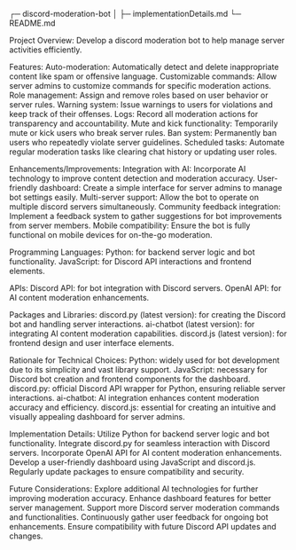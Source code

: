 ┌─ discord-moderation-bot
│  ├─ implementationDetails.md
└─ README.md

Project Overview:
Develop a discord moderation bot to help manage server activities efficiently.

Features:
Auto-moderation:
Automatically detect and delete inappropriate content like spam or offensive language.
Customizable commands:
Allow server admins to customize commands for specific moderation actions.
Role management:
Assign and remove roles based on user behavior or server rules.
Warning system:
Issue warnings to users for violations and keep track of their offenses.
Logs:
Record all moderation actions for transparency and accountability.
Mute and kick functionality:
Temporarily mute or kick users who break server rules.
Ban system:
Permanently ban users who repeatedly violate server guidelines.
Scheduled tasks:
Automate regular moderation tasks like clearing chat history or updating user roles.

Enhancements/Improvements:
Integration with AI:
Incorporate AI technology to improve content detection and moderation accuracy.
User-friendly dashboard:
Create a simple interface for server admins to manage bot settings easily.
Multi-server support:
Allow the bot to operate on multiple discord servers simultaneously.
Community feedback integration:
Implement a feedback system to gather suggestions for bot improvements from server members.
Mobile compatibility:
Ensure the bot is fully functional on mobile devices for on-the-go moderation.

Programming Languages:
Python: for backend server logic and bot functionality.
JavaScript: for Discord API interactions and frontend elements.

APIs:
Discord API: for bot integration with Discord servers.
OpenAI API: for AI content moderation enhancements.

Packages and Libraries:
discord.py (latest version): for creating the Discord bot and handling server interactions.
ai-chatbot (latest version): for integrating AI content moderation capabilities.
discord.js (latest version): for frontend design and user interface elements.

Rationale for Technical Choices:
Python: widely used for bot development due to its simplicity and vast library support.
JavaScript: necessary for Discord bot creation and frontend components for the dashboard.
discord.py: official Discord API wrapper for Python, ensuring reliable server interactions.
ai-chatbot: AI integration enhances content moderation accuracy and efficiency.
discord.js: essential for creating an intuitive and visually appealing dashboard for server admins.

Implementation Details:
Utilize Python for backend server logic and bot functionality.
Integrate discord.py for seamless interaction with Discord servers.
Incorporate OpenAI API for AI content moderation enhancements.
Develop a user-friendly dashboard using JavaScript and discord.js.
Regularly update packages to ensure compatibility and security.

Future Considerations:
Explore additional AI technologies for further improving moderation accuracy.
Enhance dashboard features for better server management.
Support more Discord server moderation commands and functionalities.
Continuously gather user feedback for ongoing bot enhancements.
Ensure compatibility with future Discord API updates and changes.